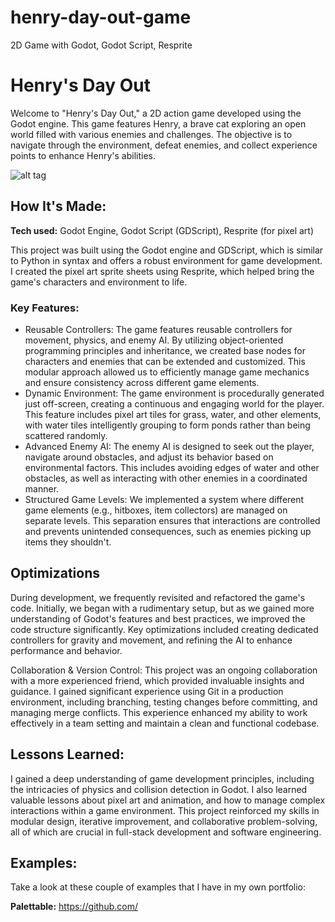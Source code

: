 # henry-day-out-game
2D Game with Godot, Godot Script, Resprite

# Henry's Day Out
Welcome to "Henry's Day Out," a 2D action game developed using the Godot engine. This game features Henry, a brave cat exploring an open world filled with various enemies and challenges. The objective is to navigate through the environment, defeat enemies, and collect experience points to enhance Henry's abilities.



![alt tag](http://placecorgi.com/1200/650)

## How It's Made:

**Tech used:** Godot Engine, Godot Script (GDScript), Resprite (for pixel art)

This project was built using the Godot engine and GDScript, which is similar to Python in syntax and offers a robust environment for game development. I created the pixel art sprite sheets using Resprite, which helped bring the game's characters and environment to life.

### Key Features:
- Reusable Controllers: The game features reusable controllers for movement, physics, and enemy AI. By utilizing object-oriented programming principles and inheritance, we created base nodes for characters and enemies that can be extended and customized. This modular approach allowed us to efficiently manage game mechanics and ensure consistency across different     game elements.
- Dynamic Environment: The game environment is procedurally generated just off-screen, creating a continuous and engaging world for the player. This feature includes pixel art tiles for grass, water, and other elements, with water tiles intelligently grouping to form ponds rather than being scattered randomly.
- Advanced Enemy AI: The enemy AI is designed to seek out the player, navigate around obstacles, and adjust its behavior based on environmental factors. This includes avoiding edges of water and other obstacles, as well as interacting with other enemies in a coordinated manner.
- Structured Game Levels: We implemented a system where different game elements (e.g., hitboxes, item collectors) are managed on separate levels. This separation ensures that interactions are controlled and prevents unintended consequences, such as enemies picking up items they shouldn't.


## Optimizations
During development, we frequently revisited and refactored the game's code. Initially, we began with a rudimentary setup, but as we gained more understanding of Godot's features and best practices, we improved the code structure significantly. Key optimizations included creating dedicated controllers for gravity and movement, and refining the AI to enhance performance and behavior.

Collaboration & Version Control: This project was an ongoing collaboration with a more experienced friend, which provided invaluable insights and guidance. I gained significant experience using Git in a production environment, including branching, testing changes before committing, and managing merge conflicts. This experience enhanced my ability to work effectively in a team setting and maintain a clean and functional codebase.


## Lessons Learned:

I gained a deep understanding of game development principles, including the intricacies of physics and collision detection in Godot. I also learned valuable lessons about pixel art and animation, and how to manage complex interactions within a game environment. This project reinforced my skills in modular design, iterative improvement, and collaborative problem-solving, all of which are crucial in full-stack development and software engineering.

## Examples:
Take a look at these couple of examples that I have in my own portfolio:

**Palettable:** https://github.com/
